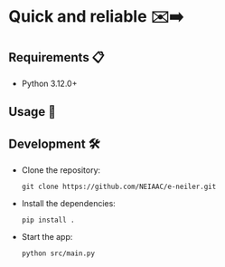 # Quick and reliable ✉️➡️

## Requirements 📋

- Python 3.12.0+

## Usage 🚀

## Development 🛠️

- Clone the repository:

  ```shell
  git clone https://github.com/NEIAAC/e-neiler.git
  ```

- Install the dependencies:

  ```shell
  pip install .
  ```

- Start the app:

  ```shell
  python src/main.py
  ```
